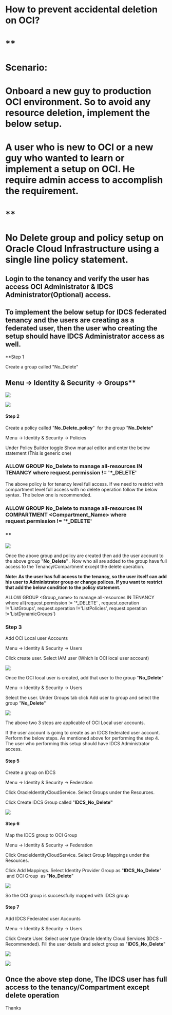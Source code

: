 ﻿# **How to prevent accidental deletion on OCI?**
# ** 
# **Scenario:**
# **Onboard a new guy to production OCI environment. So to avoid any resource deletion, implement the below setup.** 
# **A user who is new to OCI or a new guy who wanted to learn or implement a setup on OCI. He require admin access to accomplish the requirement.** 
# ** 
# **No Delete group and policy setup on Oracle Cloud Infrastructure using a single line policy statement.** 
## **Login to the tenancy and verify the user has access OCI Administrator & IDCS Administrator(Optional) access.**
## **To implement the below setup for IDCS federated tenancy and the users are creating as a federated user, then the user who creating the setup should have IDCS Administrator access as well.**
**Step 1

Create a group called "No\_Delete" 

Menu → Identity & Security → Groups**
-------------------------------------
![](images/Aspose.Words.cd9cd2fd-fb38-4897-8b4f-3e4b14e9ae9c.001.jpeg)



![](images/Aspose.Words.cd9cd2fd-fb38-4897-8b4f-3e4b14e9ae9c.002.png)


#### **Step 2** 
Create a policy called "**No\_Delete\_policy**"  for the group "**No\_Delete"** 

Menu → Identity & Security → Policies 

Under Policy Builder toggle Show manual editor and enter the below statement (This is generic one)
### **ALLOW GROUP No\_Delete to manage all-resources IN TENANCY where request.permission != '\*\_DELETE'**
The above policy is for tenancy level full access. If we need to restrict with compartment level full access with no delete operation follow the below syntax. The below one is recommended.
### **ALLOW GROUP No\_Delete to manage all-resources IN COMPARTMENT <Compartment\_Name> where request.permission != '\*\_DELETE'**
### ** 
![](images/Aspose.Words.cd9cd2fd-fb38-4897-8b4f-3e4b14e9ae9c.003.jpeg)





Once the above group and policy are created then add the user account to the above group "**No\_Delete**" . Now who all are added to the group have full access to the Tenancy/Compartment except the delete operation.

**Note: As the user has full access to the tenancy, so the user itself can add his user to Administrator group or change polices. If you want to restrict that add the below condition to the policy statement.**  

ALLOW GROUP <Group\_name> to manage all-resources IN TENANCY where all{request.permission != '\*\_DELETE' , request.operation !='ListGroups', request.operation !='ListPolicies', request.operation !='ListDynamicGroups'}




### **Step 3**
Add OCI Local user Accounts 

Menu → Identity & Security → Users

Click create user. Select IAM user (Which is OCI local user account)

![](images/Aspose.Words.cd9cd2fd-fb38-4897-8b4f-3e4b14e9ae9c.004.jpeg)





Once the OCI local user is created, add that user to the group "**No\_Delete**"

Menu → Identity & Security → Users

Select the user. Under Groups tab click Add user to group and select the group "**No\_Delete**"



![](images/Aspose.Words.cd9cd2fd-fb38-4897-8b4f-3e4b14e9ae9c.005.jpeg)





The above two 3 steps are applicable of OCI Local user accounts. 



If the user account is going to create as an IDCS federated user account. Perform the below steps. As mentioned above for performing the step 4. The user who performing this setup should have IDCS Administrator access.


#### **Step 5**
Create a group on IDCS

Menu → Identity & Security → Federation

Click OracleIdentityCloudService. Select Groups under the Resources. 

Click Create IDCS Group called "**IDCS\_No\_Delete"** 

![](images/Aspose.Words.cd9cd2fd-fb38-4897-8b4f-3e4b14e9ae9c.006.jpeg)


#### **Step 6**
Map the IDCS group to OCI Group 

Menu → Identity & Security → Federation

Click OracleIdentityCloudService. Select Group Mappings under the Resources. 

Click Add Mappings. Select Identity Provider Group as "**IDCS\_No\_Delete**"   and OCI Group  as "**No\_Delete**" 

![](images/Aspose.Words.cd9cd2fd-fb38-4897-8b4f-3e4b14e9ae9c.007.jpeg)



So the OCI group is successfully mapped with IDCS group 
#### **Step 7**
Add IDCS Federated user Accounts 

Menu → Identity & Security → Users

Click Create User. Select user type Oracle Identity Cloud Services (IDCS - Recommended). Fill the user details and select group as "**IDCS\_No\_Delete**" 



![](images/Aspose.Words.cd9cd2fd-fb38-4897-8b4f-3e4b14e9ae9c.008.jpeg)



![](images/Aspose.Words.cd9cd2fd-fb38-4897-8b4f-3e4b14e9ae9c.009.jpeg)


## **Once the above step done, The IDCS user has full access to the tenancy/Compartment except delete operation** 




Thanks 


























































